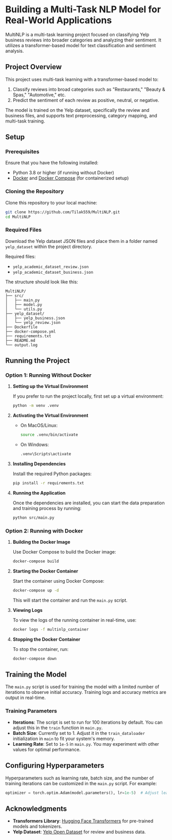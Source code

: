 # Building a Multi-Task NLP Model for Real-World Applications

MultiNLP is a multi-task learning project focused on classifying Yelp business reviews into broader categories and analyzing their sentiment. It utilizes a transformer-based model for text classification and sentiment analysis.

## Project Overview

This project uses multi-task learning with a transformer-based model to:
1. Classify reviews into broad categories such as "Restaurants," "Beauty & Spas," "Automotive," etc.
2. Predict the sentiment of each review as positive, neutral, or negative.

The model is trained on the Yelp dataset, specifically the review and business files, and supports text preprocessing, category mapping, and multi-task training.

## Setup

### Prerequisites

Ensure that you have the following installed:
- Python 3.8 or higher (if running without Docker)
- [Docker](https://docs.docker.com/get-docker/) and [Docker Compose](https://docs.docker.com/compose/install/) (for containerized setup)

### Cloning the Repository

Clone this repository to your local machine:
```bash
git clone https://github.com/Tilak559/MultiNLP.git
cd MultiNLP
```

### Required Files

Download the Yelp dataset JSON files and place them in a folder named `yelp_dataset` within the project directory.

Required files:
- `yelp_academic_dataset_review.json`
- `yelp_academic_dataset_business.json`

The structure should look like this:

```
MultiNLP/
├── src/
│   ├── main.py
│   ├── model.py
│   └── utils.py
├── yelp_dataset/
│   ├── yelp_business.json
│   └── yelp_review.json
├── Dockerfile
├── docker-compose.yml
├── requirements.txt
├── README.md
└── output.log
```


## Running the Project

### Option 1: Running Without Docker

1. **Setting up the Virtual Environment**

    If you prefer to run the project locally, first set up a virtual environment:

    ```bash
    python -m venv .venv
    ```

2. **Activating the Virtual Environment**

    - On MacOS/Linux:
      ```bash
      source .venv/bin/activate
      ```
    - On Windows:
      ```bash
      .venv\Scripts\activate
      ```

3. **Installing Dependencies**

    Install the required Python packages:
    ```bash
    pip install -r requirements.txt
    ```

4. **Running the Application**

    Once the dependencies are installed, you can start the data preparation and training process by running:
    ```bash
    python src/main.py
    ```

### Option 2: Running with Docker

1. **Building the Docker Image**

    Use Docker Compose to build the Docker image:
    ```bash
    docker-compose build
    ```

2. **Starting the Docker Container**

    Start the container using Docker Compose:
    ```bash
    docker-compose up -d
    ```

    This will start the container and run the `main.py` script.

3. **Viewing Logs**

    To view the logs of the running container in real-time, use:
    ```bash
    docker logs -f multinlp_container
    ```

4. **Stopping the Docker Container**

    To stop the container, run:
    ```bash
    docker-compose down
    ```

## Training the Model

The `main.py` script is used for training the model with a limited number of iterations to observe initial accuracy. Training logs and accuracy metrics are output in real-time.

### Training Parameters

- **Iterations**: The script is set to run for 100 iterations by default. You can adjust this in the `train` function in `main.py`.
- **Batch Size**: Currently set to 1. Adjust it in the `train_dataloader` initialization in `main` to fit your system's memory.
- **Learning Rate**: Set to `1e-5` in `main.py`. You may experiment with other values for optimal performance.

## Configuring Hyperparameters

Hyperparameters such as learning rate, batch size, and the number of training iterations can be customized in the `main.py` script. For example:

```python
optimizer = torch.optim.Adam(model.parameters(), lr=1e-5)  # Adjust learning rate here
```

## Acknowledgments

- **Transformers Library**: [Hugging Face Transformers](https://github.com/huggingface/transformers) for pre-trained models and tokenizers.
- **Yelp Dataset**: [Yelp Open Dataset](https://www.yelp.com/dataset) for review and business data.

